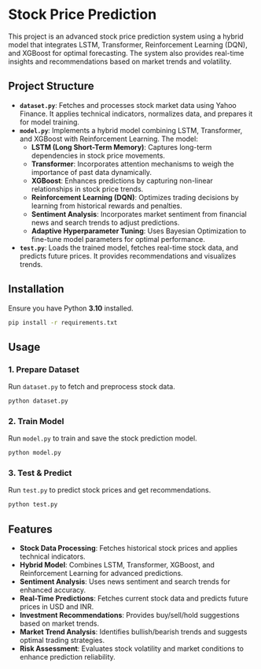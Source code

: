 # Stock Price Prediction

This project is an advanced stock price prediction system using a hybrid model that integrates LSTM, Transformer, Reinforcement Learning (DQN), and XGBoost for optimal forecasting. The system also provides real-time insights and recommendations based on market trends and volatility.

## Project Structure

- **`dataset.py`**: Fetches and processes stock market data using Yahoo Finance. It applies technical indicators, normalizes data, and prepares it for model training.
- **`model.py`**: Implements a hybrid model combining LSTM, Transformer, and XGBoost with Reinforcement Learning. The model:
  - **LSTM (Long Short-Term Memory)**: Captures long-term dependencies in stock price movements.
  - **Transformer**: Incorporates attention mechanisms to weigh the importance of past data dynamically.
  - **XGBoost**: Enhances predictions by capturing non-linear relationships in stock price trends.
  - **Reinforcement Learning (DQN)**: Optimizes trading decisions by learning from historical rewards and penalties.
  - **Sentiment Analysis**: Incorporates market sentiment from financial news and search trends to adjust predictions.
  - **Adaptive Hyperparameter Tuning**: Uses Bayesian Optimization to fine-tune model parameters for optimal performance.
- **`test.py`**: Loads the trained model, fetches real-time stock data, and predicts future prices. It provides recommendations and visualizes trends.

## Installation

Ensure you have Python **3.10** installed.

```bash
pip install -r requirements.txt
```

## Usage

### 1. Prepare Dataset
Run `dataset.py` to fetch and preprocess stock data.

```bash
python dataset.py
```

### 2. Train Model
Run `model.py` to train and save the stock prediction model.

```bash
python model.py
```

### 3. Test & Predict
Run `test.py` to predict stock prices and get recommendations.

```bash
python test.py
```

## Features
- **Stock Data Processing**: Fetches historical stock prices and applies technical indicators.
- **Hybrid Model**: Combines LSTM, Transformer, XGBoost, and Reinforcement Learning for advanced predictions.
- **Sentiment Analysis**: Uses news sentiment and search trends for enhanced accuracy.
- **Real-Time Predictions**: Fetches current stock data and predicts future prices in USD and INR.
- **Investment Recommendations**: Provides buy/sell/hold suggestions based on market trends.
- **Market Trend Analysis**: Identifies bullish/bearish trends and suggests optimal trading strategies.
- **Risk Assessment**: Evaluates stock volatility and market conditions to enhance prediction reliability.


